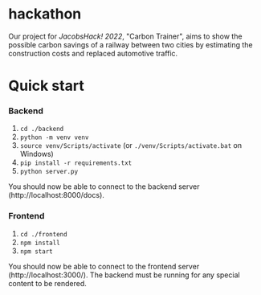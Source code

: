 # hackathon
Our project for *JacobsHack! 2022*, "Carbon Trainer", aims to show the possible carbon savings of a railway between two cities by estimating the construction costs and replaced automotive traffic.

# Quick start

### Backend

1. `cd ./backend`  
2. `python -m venv venv`  
3. `source venv/Scripts/activate` (or `./venv/Scripts/activate.bat` on Windows)  
4. `pip install -r requirements.txt`  
5. `python server.py`  

You should now be able to connect to the backend server (http://localhost:8000/docs).

### Frontend

1. `cd ./frontend`  
2. `npm install`  
3. `npm start`  

You should now be able to connect to the frontend server (http://localhost:3000/). The backend must be running for any special content to be rendered. 

